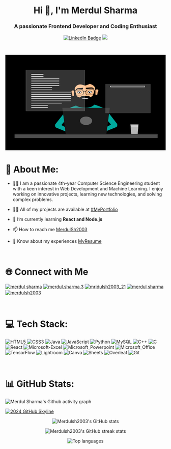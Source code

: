 <h1 align="center">Hi 👋, I'm Merdul Sharma</h1>
<h3 align="center">A passionate Frontend Developer and Coding Enthusiast</h3>
<p align="center">
<a href="https://www.linkedin.com/in/merdul-sharma-962324292?utm_source=share&utm_campaign=share_via&utm_content=profile&utm_medium=android_app"><img src="https://img.shields.io/badge/LinkedIn-blue?style=for-the-badge&logo=linkedin&logoColor=white" alt="LinkedIn Badge"></a> 
                  <a href="https://merdulsh2003.github.io/Merdul.github.io/"><img src="https://img.shields.io/badge/website-000000?style=for-the-badge&logo=About.me&logoColor=white"></a>
                  
<p align="center"><img src="https://komarev.com/ghpvc/?username=Divyanshu-RS&style=flat-square&color=blue" alt=""></p>
<p align="center"><img src="https://github.com/Merdulsh2003/Merdulsh2003/blob/main/Git-GIF.gif" width="600" height="300"  /></p>
</p>


#  💫 About Me:
- 🙋‍♂️ I am a passionate 4th-year Computer Science Engineering student with a keen interest in Web Development and Machine Learning. I enjoy working on innovative projects, learning new technologies, and solving complex problems.
  
- 👨‍💻 All of my projects are available at [#MyPortfolio](https://merdulsh2003.github.io/Merdul.github.io/)

- 🌱 I’m currently learning **React and Node.js**

- 📫 How to reach me [MerdulSh2003](merdulsharma2003@gmail.com)

- 📄 Know about my experiences [MyResume](https://drive.google.com/file/d/1vIWxtRS_iYb9U5Kw3niXtda56NxO6UME/view?pli=1)
<br>
  
# 🌐 Connect with Me
<p align="left">
<a href="https://linkedin.com/in/merdul sharma" target="blank"><img align="center" src="https://raw.githubusercontent.com/rahuldkjain/github-profile-readme-generator/master/src/images/icons/Social/linked-in-alt.svg" alt="merdul sharma" height="30" width="40" /></a>
<a href="https://fb.com/merdul.sharma.3" target="blank"><img align="center" src="https://raw.githubusercontent.com/rahuldkjain/github-profile-readme-generator/master/src/images/icons/Social/facebook.svg" alt="merdul.sharma.3" height="30" width="40" /></a>
<a href="https://instagram.com/mridulsh2003_21" target="blank"><img align="center" src="https://raw.githubusercontent.com/rahuldkjain/github-profile-readme-generator/master/src/images/icons/Social/instagram.svg" alt="mridulsh2003_21" height="30" width="40" /></a>
<a href="https://www.leetcode.com/merdul sharma" target="blank"><img align="center" src="https://raw.githubusercontent.com/rahuldkjain/github-profile-readme-generator/master/src/images/icons/Social/leet-code.svg" alt="merdul sharma" height="30" width="40" /></a>
<a href="https://auth.geeksforgeeks.org/user/merdulsh2003" target="blank"><img align="center" src="https://raw.githubusercontent.com/rahuldkjain/github-profile-readme-generator/master/src/images/icons/Social/geeks-for-geeks.svg" alt="merdulsh2003" height="30" width="40" /></a>
</p>

<br>

# 💻 Tech Stack:
![HTML5](https://img.shields.io/badge/html5-%23E34F26.svg?style=for-the-badge&logo=html5&logoColor=white)  ![CSS3](https://img.shields.io/badge/css3-%231572B6.svg?style=for-the-badge&logo=css3&logoColor=white)  ![Java](https://img.shields.io/badge/java-%23ED8B00.svg?style=for-the-badge&logo=java&logoColor=white)  ![JavaScript](https://img.shields.io/badge/javascript-%23323330.svg?style=for-the-badge&logo=javascript&logoColor=%23F7DF1E)  ![Python](https://img.shields.io/badge/python-3670A0?style=for-the-badge&logo=python&logoColor=ffdd54)  ![MySQL](https://img.shields.io/badge/MySQL-00000F?style=for-the-badge&logo=mysql&logoColor=white)  ![C++](https://img.shields.io/badge/C%2B%2B-00599C?style=for-the-badge&logo=c%2B%2B&logoColor=white)  ![C](https://img.shields.io/badge/c-%2300599C.svg?style=for-the-badge&logo=c&logoColor=white)  ![React](https://img.shields.io/badge/React-20232A?style=for-the-badge&logo=react&logoColor=61DAFB)  ![Microsoft-Excel](https://img.shields.io/badge/Microsoft_Excel-217346?style=for-the-badge&logo=microsoft-excel&logoColor=white)  ![Microsoft_Powerpoint](https://img.shields.io/badge/Microsoft_PowerPoint-B7472A?style=for-the-badge&logo=microsoft-powerpoint&logoColor=white)  ![Microsoft_Office](https://img.shields.io/badge/Microsoft_Office-D83B01?style=for-the-badge&logo=microsoft-office&logoColor=white)  ![TensorFlow](https://img.shields.io/badge/TensorFlow-FF6F00?style=for-the-badge&logo=tensorflow&logoColor=white)  ![Lightroom](https://img.shields.io/badge/Adobe%20Lightroom-31A8FF?style=for-the-badge&logo=Adobe%20Lightroom&logoColor=white)  ![Canva](https://img.shields.io/badge/Canva-%2300C4CC.svg?style=for-the-badge&logo=Canva&logoColor=white)  ![Sheets](https://img.shields.io/badge/Google%20Sheets-34A853?style=for-the-badge&logo=google-sheets&logoColor=white)  ![Overleaf](https://img.shields.io/badge/Overleaf-47A141?style=for-the-badge&logo=Overleaf&logoColor=white)  ![Git](https://img.shields.io/badge/GIT-E44C30?style=for-the-badge&logo=git&logoColor=white)

<br>

# 📊 GitHub Stats:

![Merdul Sharma's Github activity graph](https://github-readme-activity-graph.vercel.app/graph?username=Merdulsh2003&theme=github-compact&area=true&bg_color=ffff&color=000)


<a href="https://skyline.github.com/Merdulsh2003/2024">
  <img src="./assets/2024.gif" alt="2024 GitHub Skyline" width="auto" height="auto" />
</a>

<p align="center">
  <img src="https://github-readme-stats.vercel.app/api?username=merdulsh2003&theme=dark&hide_border=false&include_all_commits=false&count_private=false" alt="Merdulsh2003's GitHub stats" />
</p>

<p align="center">
  <img src="https://github-readme-streak-stats.herokuapp.com/?user=merdulsh2003&theme=dark&hide_border=false" alt="Merdulsh2003's GitHub streak stats" />
</p>

<p align="center">
  <img src="https://github-readme-stats.vercel.app/api/top-langs/?username=merdulsh2003&theme=dark&hide_border=false&include_all_commits=false&count_private=false&layout=compact" alt="Top languages" />
</p>


